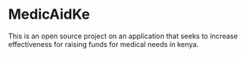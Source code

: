 # MedicAidKe
This is an open source project on an application that seeks to increase effectiveness for raising funds for medical needs in kenya.
